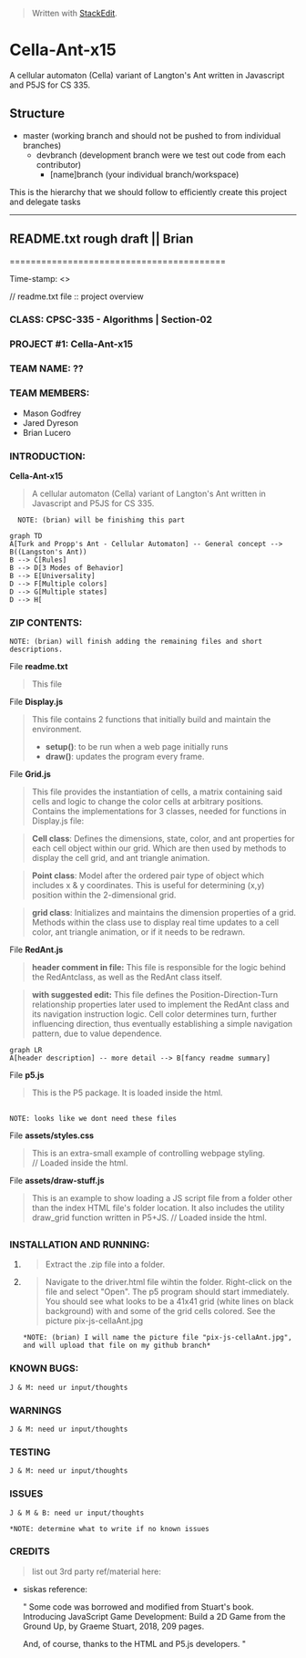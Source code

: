 


> Written with [StackEdit](https://stackedit.io/).

# Cella-Ant-x15

A cellular automaton (Cella) variant of Langton's Ant written in Javascript and P5JS for CS 335.

## Structure

- master (working branch and should not be pushed to from individual branches)
    * devbranch (development branch were we test out code from each contributor)
        + [name]branch (your individual branch/workspace)

This is the hierarchy that we should follow to efficiently create this project and delegate tasks

___________________________________________________________________________________________________________
## README.txt rough draft || Brian
=========================================

Time-stamp: <>

// readme.txt file :: project overview

### CLASS: CPSC-335 - Algorithms | Section-02

### PROJECT #1: Cella-Ant-x15

### TEAM NAME: ??

### TEAM MEMBERS:

- Mason Godfrey
- Jared Dyreson
- Brian Lucero
 
### INTRODUCTION: 

  **Cella-Ant-x15**  
  >A cellular automaton (Cella) variant of Langton's Ant written
  in Javascript and P5JS for CS 335.
  
	  NOTE: (brian) will be finishing this part 
  
  ```mermaid
graph TD
A[Turk and Propp's Ant - Cellular Automaton] -- General concept --> B((Langston's Ant))
B --> C[Rules]
B --> D[3 Modes of Behavior]
B --> E[Universality]
D --> F[Multiple colors]
D --> G[Multiple states]
D --> H[
```

### ZIP CONTENTS: 


	NOTE: (brian) will finish adding the remaining files and short descriptions.


File **readme.txt**
  >This file

File **Display.js**
  >This file contains 2 functions that initially build and maintain the environment.  
  >- **setup()**: to be run when a web page initially runs
  >- **draw()**: updates the program every frame.

 
File **Grid.js**
  >This file provides the instantiation of cells, a matrix containing said cells and logic to change the color cells at arbitrary positions. 
  >Contains the implementations for 3 classes, 
  >needed for functions in Display.js file:

>**Cell class**:	Defines the dimensions, state, color, and ant properties for each cell object within our grid. Which are then used by methods to display the cell grid, and ant triangle animation.
	
>**Point class**: Model after the ordered pair type of object which includes x & y coordinates. This is useful for determining (x,y) position within the 2-dimensional grid.
	
>**grid class**:  Initializes and maintains the dimension properties of a grid. Methods within the class use to display real time updates to a cell color, ant triangle animation, or if it needs to be redrawn.

File **RedAnt.js**
  >**header comment in file:** This file is responsible for the logic behind the RedAntclass, as well as the RedAnt class itself.

>**with suggested edit:** This file defines the Position-Direction-Turn relationship properties later used to implement the RedAnt class and its navigation instruction logic. Cell color determines turn, further influencing direction, thus eventually establishing a simple navigation pattern, due to value dependence.  

```mermaid
graph LR
A[header description] -- more detail --> B[fancy readme summary]
```    

File **p5.js**
>This is the P5 package.  It is loaded inside the html.

 ##
	NOTE: looks like we dont need these files

File **assets/styles.css**
>This is an extra-small example of controlling webpage styling.  
>// Loaded inside the html.

File **assets/draw-stuff.js**
>This is an example to show loading a JS
>script file from a folder other than the index
>HTML file's folder location.  It also includes the
>utility draw_grid function written in P5+JS.
>// Loaded inside the html.       
##
>
### INSTALLATION AND RUNNING: 
1.	> Extract the .zip file into a folder.
2. >Navigate to the driver.html file wihtin the folder. Right-click on the file and select "Open". The p5 program should start immediately. You should see what looks to be a 41x41 grid (white lines on black background) with and some of the grid cells colored.  See the picture pix-js-cellaAnt.jpg

	   *NOTE: (brian) I will name the picture file "pix-js-cellaAnt.jpg", and will upload that file on my github branch*


### KNOWN BUGS:

	J & M: need ur input/thoughts


### WARNINGS 

	J & M: need ur input/thoughts


### TESTING 

	J & M: need ur input/thoughts


### ISSUES 

	J & M & B: need ur input/thoughts

    *NOTE: determine what to write if no known issues


### CREDITS 

>list out 3rd party ref/material here:
	 
- siskas reference:

   " Some code was borrowed and modified from Stuart's book.  
     Introducing JavaScript Game Development: Build a 2D Game from the
     Ground Up, by Graeme Stuart, 2018, 209 pages.

     And, of course, thanks to the HTML and P5.js developers. "
   
